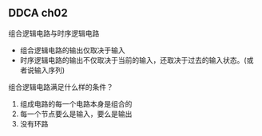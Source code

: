 ## DDCA ch02

组合逻辑电路与时序逻辑电路

- 组合逻辑电路的输出仅取决于输入
- 时序逻辑电路的输出不仅取决于当前的输入，还取决于过去的输入状态。(或者说输入序列)

组合逻辑电路满足什么样的条件？

1. 组成电路的每一个电路本身是组合的
2. 每一个节点要么是输入，要么是输出
3. 没有环路


